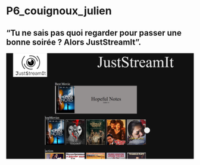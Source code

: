 # P6_couignoux_julien


## “Tu ne sais pas quoi regarder pour passer une bonne soirée ? Alors JustStreamIt”.

![](docs/justStreamIt.png)

